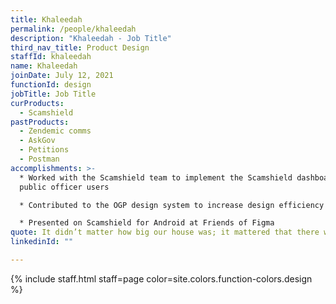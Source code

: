 ```yaml
---
title: Khaleedah
permalink: /people/khaleedah
description: "Khaleedah - Job Title"
third_nav_title: Product Design
staffId: khaleedah
name: Khaleedah
joinDate: July 12, 2021
functionId: design
jobTitle: Job Title
curProducts:
  - Scamshield
pastProducts:
  - Zendemic comms
  - AskGov
  - Petitions
  - Postman
accomplishments: >-
  * Worked with the Scamshield team to implement the Scamshield dashboard for
  public officer users

  * Contributed to the OGP design system to increase design efficiency across the whole of OGP

  * Presented on Scamshield for Android at Friends of Figma
quote: It didn’t matter how big our house was; it mattered that there was love in it.
linkedinId: ""

---
```


{% include staff.html staff=page color=site.colors.function-colors.design %}
